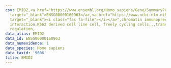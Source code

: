 ```yaml
---
csv: EMID2,<a href="https://www.ensembl.org/Homo_sapiens/Gene/Summary?db=core;g=ENSG00000160963"
  target="_blank">ENSG00000160963</a>,<a href="https://www.ncbi.nlm.nih.gov/pubmed/23959860"
  target="_blank"><i class="fas fa-file"></i></a>",chromatin immunoprecipitation assay,direct
  interaction,K562 derived cell line cell, freely cycling cells,,,transcriptional
  regulation,
data_alias: EMID2
data_id: ENSG00000160963
data_numevidence: 1
data_species: Homo sapiens
data_taxid: '9606'
title: EMID2
---
```

